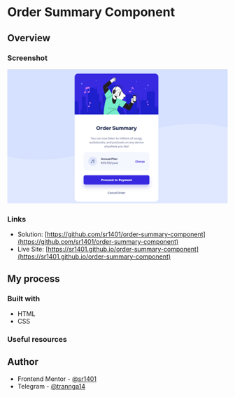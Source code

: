 # Order Summary Component

## Overview

### Screenshot

![image product desktop](/design/design_desktop.png)
### Links

- Solution: [https://github.com/sr1401/order-summary-component](https://github.com/sr1401/order-summary-component)
- Live Site: [https://sr1401.github.io/order-summary-component](https://sr1401.github.io/order-summary-component)

## My process

### Built with

- HTML
- CSS

### Useful resources

## Author

- Frontend Mentor - [@sr1401](https://www.frontendmentor.io/profile/sr1401)
- Telegram - [@trannga14](https://web.telegram.org/k/#@trannga14)